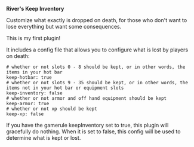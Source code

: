 **River's Keep Inventory**

Customize what exactly is dropped on death, for those who don't want to lose everything but want some consequences.

This is my first plugin!

It includes a config file that allows you to configure what is lost by players on death:

```
# whether or not slots 0 - 8 should be kept, or in other words, the items in your hot bar
keep-hotbar: true
# whether or not slots 9 - 35 should be kept, or in other words, the items not in your hot bar or equipment slots
keep-inventory: false
# whether or not armor and off hand equipment should be kept
keep-armor: true
# whether or not xp should be kept
keep-xp: false
```

If you have the gamerule keepInventory set to true, this plugin will gracefully do nothing. When it is set to false, this config will be used to determine what is kept or lost.
